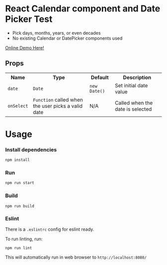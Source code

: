 # React Calendar component and Date Picker Test

- Pick days, months, years, or even decades
- No existing Calendar or DatePicker components used

[Online Demo Here!](https://stackblitz.com/~/github.com/luckyboy07/react-app-calendar)

## Props
<table>
  <tr>
    <th>Name</th>
    <th>Type</th>
     <th>Default</th>
    <th>Description</th>
  </tr>
  <tr>
    <td><code>date</code></td>
    <td><code>Date</code></td>
    <td><code>new Date()</code></td>
    <td>Set initial date value 
  </tr>
   <tr>
    <td><code>onSelect</code></td>
    <td><code>Function</code> called when the user picks a valid date</td>
    <td>N/A</td>
    <td>Called when the date is selected
  </tr>
</table>

# Usage

### Install dependencies

```bash
npm install
```

### Run

```bash
npm run start
```

### Build
```
npm run build
```
### Eslint
There is a `.eslintrc` config for eslint ready.

To run linting, run:

```
npm run lint
```
This will automatically run in web browser to `http://localhost:8080/`
